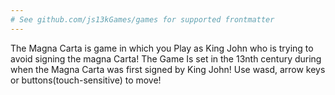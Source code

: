 ```yaml
---
# See github.com/js13kGames/games for supported frontmatter
---
```

The Magna Carta is game in which you Play as King John who is trying to avoid signing the magna Carta! The Game Is set in the 13nth century during when the Magna Carta was first signed by King John! 
Use wasd, arrow keys or buttons(touch-sensitive) to move!